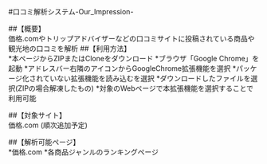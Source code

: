 #口コミ解析システム-Our_Impression-  

##【概要】  
価格.comやトリップアドバイザーなどの口コミサイトに投稿されている商品や観光地の口コミを解析
##【利用方法】  
*本ページからZIPまたはCloneをダウンロード
*ブラウザ「Google Chrome」を起動
*アドレスバー右隣のアイコンからGoogleChrome拡張機能を選択
*パッケージ化されていない拡張機能を読み込むを選択
*ダウンロードしたファイルを選択(ZIPの場合解凍したもの)
*対象のWebページで本拡張機能を選択することで利用可能

##【対象サイト】  
価格.com
(順次追加予定)

##【解析可能ページ】  
*価格.com
 *各商品ジャンルのランキングページ
